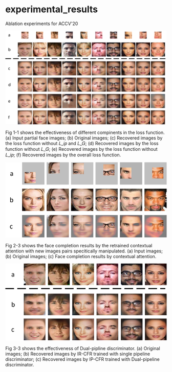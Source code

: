 # experimental_results
Ablation experiments for ACCV'20

![image](https://github.com/Conexpres/experimental_results/blob/master/Fig%201-1.png)

Fig 1-1 shows the effectiveness of different compinents in the loss function. 
(a) Input partial face images; (b) Original images; (c) Recovered images by the loss function without 𝐿_𝑖𝑝 and 𝐿_𝐺; (d) Recovered images by the loss function without 𝐿_𝐺; (e) Recovered images by the loss function without 𝐿_𝑖𝑝; (f) Recovered images by the overall loss function.


![image](https://github.com/Conexpres/experimental_results/blob/master/Fig%202-3.png)

Fig 2-3 shows the face completion results by the retrained contextual attention with new images pairs specitically manipulated.
(a) Input images; (b) Original images; (c) Face completion results by contextual attention.


![image](https://github.com/Conexpres/experimental_results/blob/master/Fig%203-3.png)

Fig 3-3 shows the effectiveness of Dual-pipline discriminator.
(a) Original images; (b) Recovered images by IR-CFR trained with single pipeline discriminator; (c) Recovered images by IP-CFR trained with Dual-pipeline discriminator.


